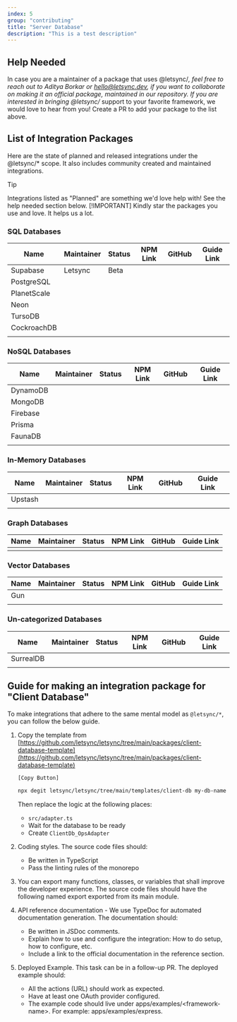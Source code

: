 ```yaml
---
index: 5
group: "contributing"
title: "Server Database"
description: "This is a test description"
---
```


## Help Needed

In case you are a maintainer of a package that uses @letsync/*, feel free to reach out to Aditya Borkar or [hello@letsync.dev](mailto:hello@letsync.dev), if you want to collaborate on making it an official package, maintained in our repository. If you are interested in bringing @letsync/* support to your favorite framework, we would love to hear from you! Create a PR to add your package to the list above.

## List of Integration Packages

Here are the state of planned and released integrations under the @letsync/* scope. It also includes community created and maintained integrations.

> [!TIP]
> Integrations listed as "Planned" are something we'd love help with! See the help needed section below.
> [!IMPORTANT]
> Kindly star the packages you use and love. It helps us a lot.

### SQL Databases

| Name        | Maintainer | Status | NPM Link | GitHub | Guide Link |
| ----------- | ---------- | ------ | -------- | ------ | ---------- |
| Supabase    | Letsync    | Beta   |          |        |            |
| PostgreSQL  |            |        |          |        |            |
| PlanetScale |            |        |          |        |            |
| Neon        |            |        |          |        |            |
| TursoDB     |            |        |          |        |            |
| CockroachDB |            |        |          |        |            |
|             |            |        |          |        |            |

### NoSQL Databases

| Name     | Maintainer | Status | NPM Link | GitHub | Guide Link |
| -------- | ---------- | ------ | -------- | ------ | ---------- |
| DynamoDB |            |        |          |        |            |
| MongoDB  |            |        |          |        |            |
| Firebase |            |        |          |        |            |
| Prisma   |            |        |          |        |            |
| FaunaDB  |            |        |          |        |            |
|          |            |        |          |        |            |

### In-Memory Databases

| Name    | Maintainer | Status | NPM Link | GitHub | Guide Link |
| ------- | ---------- | ------ | -------- | ------ | ---------- |
| Upstash |            |        |          |        |            |
|         |            |        |          |        |            |

### Graph Databases

| Name | Maintainer | Status | NPM Link | GitHub | Guide Link |
| ---- | ---------- | ------ | -------- | ------ | ---------- |
|      |            |        |          |        |            |

### Vector Databases

| Name | Maintainer | Status | NPM Link | GitHub | Guide Link |
| ---- | ---------- | ------ | -------- | ------ | ---------- |
| Gun  |            |        |          |        |            |
|      |            |        |          |        |            |

### Un-categorized Databases

| Name      | Maintainer | Status | NPM Link | GitHub | Guide Link |
| --------- | ---------- | ------ | -------- | ------ | ---------- |
| SurrealDB |            |        |          |        |            |
|           |            |        |          |        |            |

## Guide for making an integration package for "Client Database"

To make integrations that adhere to the same mental model as `@letsync/*`, you can follow the below guide.

1. Copy the template from [https://github.com/letsync/letsync/tree/main/packages/client-database-template](https://github.com/letsync/letsync/tree/main/packages/client-database-template)

   ```bash
   [Copy Button]

   npx degit letsync/letsync/tree/main/templates/client-db my-db-name
   ```

   Then replace the logic at the following places:

   - `src/adapter.ts`
   - Wait for the database to be ready
   - Create `ClientDb_OpsAdapter`

2. Coding styles. The source code files should:

   - Be written in TypeScript
   - Pass the linting rules of the monorepo

3. You can export many functions, classes, or variables that shall improve the developer experience. The source code files should have the following named export exported from its main module.

4. API reference documentation - We use TypeDoc for automated documentation generation. The documentation should:

   - Be written in JSDoc comments.
   - Explain how to use and configure the integration: How to do setup, how to configure, etc.
   - Include a link to the official documentation in the reference section.

5. Deployed Example. This task can be in a follow-up PR. The deployed example should:

   - All the actions (URL) should work as expected.
   - Have at least one OAuth provider configured.
   - The example code should live under apps/examples/\<framework-name\>. For example: apps/examples/express.

<!-- ```ts
export function LetsyncServerDb(props: any): LetsyncServerDb;

export type Letsync_ServerDb<DT extends unknown> = {
	__brand: "LETSYNC_SERVER_DB";
	database: DT; // This must be the instance of the database you are using
	waitUntilReady: () => Promise<void>;
} & (
	| {
			type: "SQL";
			query: (query: string) => Promise<any>;
	  }
	| {
			type: "NOSQL";
	  }
);
``` -->